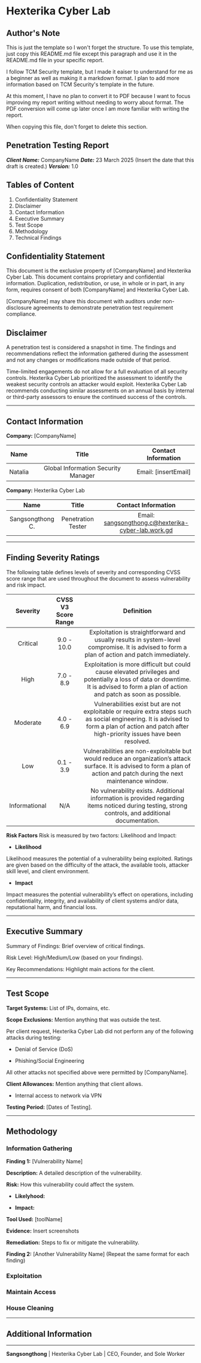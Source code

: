 # Hexterika Cyber Lab

## Author's Note

This is just the template so I won't forget the structure. To use this template, just copy this README.md file except this paragraph and use it in the README.md file in your specific report.

I follow TCM Security template, but I made it eaiser to understand for me as a beginner as well as making it a markdown format. I plan to add more information based on TCM Security's template in the future.

At this moment, I have no plan to convert it to PDF because I want to focus improving my report writing without needing to worry about format. The PDF conversion will come up later once I am more familiar with writing the report.

When copying this file, don't forget to delete this section.

## Penetration Testing Report

***Client Name:*** CompanyName
***Date:*** 23 March 2025 (Insert the date that this draft is created.)
***Version:*** 1.0

## Tables of Content

1. Confidentiality Statement
2. Disclaimer
3. Contact Information
4. Executive Summary
5. Test Scope
6. Methodology
7. Technical Findings

## Confidentiality Statement

This document is the exclusive property of [CompanyName] and Hexterika Cyber Lab. This document contains proprietary and confidential information. Duplication, redistribution, or use, in whole or in part, in any form, requires consent of both [CompanyName] and Hexterika Cyber Lab.

[CompanyName] may share this document with auditors under non-disclosure agreements to demonstrate penetration test requirement compliance.

## Disclaimer

A penetration test is considered a snapshot in time. The findings and recommendations reflect the information gathered during the assessment and not any changes or modifications made outside of that period.

Time-limited engagements do not allow for a full evaluation of all security controls. Hexterika Cyber Lab prioritized the assessment to identify the weakest security controls an attacker would exploit. Hexterika Cyber Lab recommends conducting similar assessments on an annual basis by internal or third-party assessors to ensure the continued success of the controls.

---

## Contact Information

**Company:** [CompanyName]

| **Name** | **Title** | **Contact Information** |
| :------: | :-------: | :---------------------: |
| Natalia  | Global Information Security Manager | Email: [insertEmail]|

**Company:** Hexterika Cyber Lab

| **Name** | **Title** | **Contact Information** |
| :------: | :-------: | :---------------------: |
| Sangsongthong C. | Penetration Tester | Email: [sangsongthong.c@hexterika-cyber-lab.work.gd](sangsongthong.c@hexterika-cyber-lab.work.gd) |

---

## Finding Severity Ratings

The following table defines levels of severity and corresponding CVSS score range that are used throughout the document to assess vulnerability and risk impact.

| Severity | CVSS V3 Score Range | Definition |
| :------: | :-----------------: | :--------: |
| Critical | 9.0 - 10.0 | Exploitation is straightforward and usually results in system-level compromise. It is advised to form a plan of action and patch immediately. |
| High     | 7.0 - 8.9  | Exploitation is more difficult but could cause elevated privileges and potentially a loss of data or downtime. It is advised to form a plan of action and patch as soon as possible. |
| Moderate | 4.0 - 6.9  | Vulnerabilities exist but are not exploitable or require extra steps such as social engineering. It is advised to form a plan of action and patch after high-priority issues have been resolved. |
| Low      | 0.1 - 3.9  | Vulnerabilities are non-exploitable but would reduce an organization’s attack surface. It is advised to form a plan of action and patch during the next maintenance window. |
| Informational | N/A   | No vulnerability exists. Additional information is provided regarding items noticed during testing, strong controls, and additional documentation. |

**Risk Factors** Risk is measured by two factors: Likelihood and Impact:

+ **Likelihood**

Likelihood measures the potential of a vulnerability being exploited. Ratings are given based on the difficulty of the attack, the available tools, attacker skill level, and client environment.

+ **Impact**

Impact measures the potential vulnerability’s effect on operations, including confidentiality, integrity, and availability of client systems and/or data, reputational harm, and financial loss.

---

## Executive Summary

Summary of Findings: Brief overview of critical findings.

Risk Level: High/Medium/Low (based on your findings).

Key Recommendations: Highlight main actions for the client.

---

## Test Scope

**Target Systems:** List of IPs, domains, etc.

**Scope Exclusions:** Mention anything that was outside the test.

Per client request, Hexterika Cyber Lab did not perform any of the following attacks during testing:

+ Denial of Service (DoS)

+ Phishing/Social Engineering

All other attacks not specified above were permitted by [CompanyName].

**Client Allowances:** Mention anything that client allows.

+ Internal access to network via VPN

**Testing Period:** [Dates of Testing].

---

## Methodology

### Information Gathering

**Finding 1:** [Vulnerability Name]

**Description:** A detailed description of the vulnerability.

**Risk:** How this vulnerability could affect the system.

+ **Likelyhood:**
  
+ **Impact:**

**Tool Used:** [toolName]

**Evidence:** Insert screenshots

**Remediation:** Steps to fix or mitigate the vulnerability.

**Finding 2:** [Another Vulnerability Name]
(Repeat the same format for each finding)

### Exploitation

### Maintain Access

### House Cleaning

---

## Additional Information

---

**Sangsongthong**
| Hexterika Cyber Lab
| CEO, Founder, and Sole Worker
